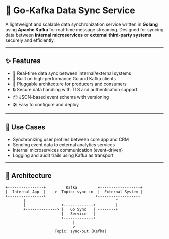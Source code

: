 # 🔄 Go-Kafka Data Sync Service

A lightweight and scalable data synchronization service written in **Golang** using **Apache Kafka** for real-time message streaming. Designed for syncing data between **internal microservices** or **external third-party systems** securely and efficiently.

---

## ✨ Features

- 🔗 Real-time data sync between internal/external systems
- 🚀 Built on high-performance Go and Kafka clients
- 🧩 Pluggable architecture for producers and consumers
- 🔒 Secure data handling with TLS and authentication support
- 📦 JSON-based event schema with versioning
- 🛠️ Easy to configure and deploy

---

## 📌 Use Cases

- Synchronizing user profiles between core app and CRM
- Sending event data to external analytics services
- Internal microservices communication (event-driven)
- Logging and audit trails using Kafka as transport

---

## 🧱 Architecture

```text
+----------------+         Kafka         +------------------+
|  Internal App  |  -->  Topic: sync-in  |  External System |
+----------------+                      +------------------+
        |                                        ^
        |                +-------------+         |
        +--------------> |   Go Sync   | --------+
                         |   Service   |
                         +-------------+
                              |
                              v
                      Topic: sync-out (Kafka)
